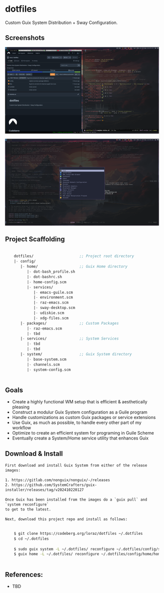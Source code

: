 # dotfiles

Custom Guix System Distribution + Sway Configuration.


## Screenshots

![View 1](files/assets/screenshots/guix-sway-expose-1__2024-11-09.png)

![View 2](files/assets/screenshots/guix-sway-expose-2__2024-11-09.png)


## Project Scaffolding

```scm

    dotfiles/                     ;; Project root directory
    |- config/
       |- home/                   ;; Guix Home directory
          |- dot-bash_profile.sh
          |- dot-bashrc.sh
          |- home-config.scm
          |- services/
             |- emacs-guile.scm
             |- environment.scm
             |- raz-emacs.scm
             |- sway-desktop.scm
             |- udiskie.scm
             |- xdg-files.scm
       |- packages/               ;; Custom Packages
          |- raz-emacs.scm
          |- tbd
       |- services/               ;; System Services
          |- tbd
          |- tbd
       |- system/                 ;; Guix System directory
          |- base-system.scm
          |- channels.scm
          |- system-config.scm
         
```


## Goals

  - Create a highly functional WM setup that is efficient & aesthetically pleasing 
  - Construct a modulur Guix System configuration as a Guile program
  - Handle customizations as custom Guix packages or service extensions
  - Use Guix, as much as possible, to handle every other part of my workflow
  - Optimize to create an efficient system for programing in Guile Scheme
  - Eventually create a System/Home service utility that enhances Guix   


## Download & Install

    First download and install Guix System from either of the release images:
    
    1. https://gitlab.com/nonguix/nonguix/-/releases
    2. https://github.com/SystemCrafters/guix-installer/releases/tag/v202410220127

    Once Guix has been installed from the images do a `guix pull` and `system reconfigure`
    to get to the latest.

    Next, download this project repo and install as follows:

```bash

    $ git clone https://codeberg.org/loraz/dotfiles ~/.dotfiles
    $ cd ~/.dotfiles

    $ sudo guix system -L ~/.dotfiles/ reconfigure ~/.dotfiles/config/system/system-config.scm
    $ guix home -L ~/.dotfiles/ reconfigure ~/.dotfiles/config/home/home-config.scm
        
```


## References:

  - TBD
